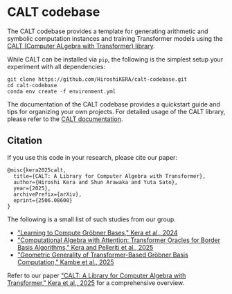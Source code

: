 # CALT codebase

The CALT codebase provides a template for generating arithmetic and symbolic computation instances and training Transformer models using the [CALT (Computer ALgebra with Transformer) library](https://github.com/HiroshiKERA/calt).

While CALT can be installed via `pip`, the following is the simplest setup your experiment with all dependencies:

```
git clone https://github.com/HiroshiKERA/calt-codebase.git
cd calt-codebase
conda env create -f environment.yml 

```

The documentation of the CALT codebase provides a quickstart guide and tips for organizing your own projects. For detailed usage of the CALT library, please refer to the [CALT documentation](https://hiroshikera.github.io/calt/).

## Citation

If you use this code in your research, please cite our paper:

```
@misc{kera2025calt,
  title={CALT: A Library for Computer Algebra with Transformer},
  author={Hiroshi Kera and Shun Arawaka and Yuta Sato},
  year={2025},
  archivePrefix={arXiv},
  eprint={2506.08600}
}

```

The following is a small list of such studies from our group.

- ["Learning to Compute Gröbner Bases," Kera et al., 2024](https://arxiv.org/abs/2311.12904)
- ["Computational Algebra with Attention: Transformer Oracles for Border Basis Algorithms," Kera and Pelleriti et al., 2025](https://arxiv.org/abs/2505.23696)
- ["Geometric Generality of Transformer-Based Gröbner Basis Computation," Kambe et al., 2025](https://arxiv.org/abs/2504.12465)

Refer to our paper ["CALT: A Library for Computer Algebra with Transformer," Kera et al., 2025](https://arxiv.org/abs/2506.08600) for a comprehensive overview.
